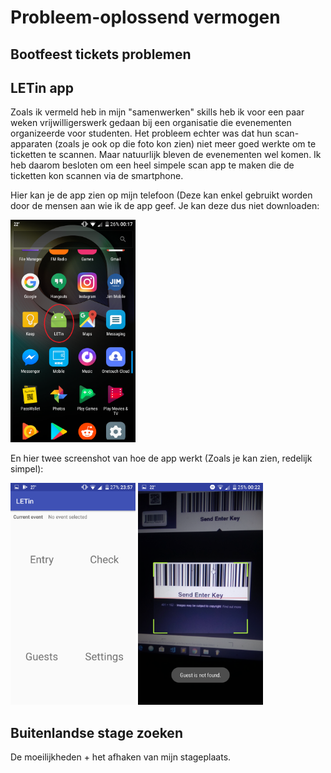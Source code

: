 # Probleem-oplossend vermogen
## Bootfeest tickets problemen
## LETin app
Zoals ik vermeld heb in mijn "samenwerken" skills heb ik voor een paar weken vrijwilligerswerk gedaan bij een organisatie die evenementen organizeerde voor studenten. Het probleem echter was dat hun scan-apparaten (zoals je ook op die foto kon zien) niet meer goed werkte om te ticketten te scannen. Maar natuurlijk bleven de evenementen wel komen. Ik heb daarom besloten om een heel simpele scan app te maken die de ticketten kon scannen via de smartphone.

Hier kan je de app zien op mijn telefoon (Deze kan enkel gebruikt worden door de mensen aan wie ik de app geef. Je kan deze dus niet downloaden:

<img src="/images/elb_letin_app.png" alt="ELB LETin app" width="200px"/>

En hier twee screenshot van hoe de app werkt (Zoals je kan zien, redelijk simpel):

<img src="/images/elb_letin_home.png" alt="ELB LETin home" width="200px"/>
<img src="/images/elb_letin_scan.png" alt="ELB LETin scan" width="200px"/>

## Buitenlandse stage zoeken
De moeilijkheden + het afhaken van mijn stageplaats.

